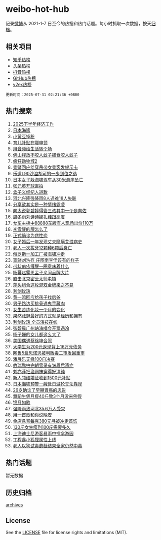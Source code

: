 # weibo-hot-hub

记录[微博](https://www.weibo.com)从 2021-1-7 日至今的热搜和热门话题。每小时抓取一次数据，按天[归档](archives)。

## 相关项目

- [知乎热榜](https://github.com/lonnyzhang423/zhihu-hot-hub)
- [头条热榜](https://github.com/lonnyzhang423/toutiao-hot-hub)
- [抖音热榜](https://github.com/lonnyzhang423/douyin-hot-hub)
- [GitHub热榜](https://github.com/lonnyzhang423/github-hot-hub)
- [v2ex热榜](https://github.com/lonnyzhang423/v2ex-hot-hub)


`更新时间：2025-07-31 02:21:36 +0800`

## 热门搜索

1. [2025下半年经济工作](https://m.weibo.cn/search?containerid=100103type%3D1%26t%3D10%26q%3D%232025%E4%B8%8B%E5%8D%8A%E5%B9%B4%E7%BB%8F%E6%B5%8E%E5%B7%A5%E4%BD%9C%23&stream_entry_id=51&isnewpage=1&extparam=seat%3D1%26q%3D%25232025%25E4%25B8%258B%25E5%258D%258A%25E5%25B9%25B4%25E7%25BB%258F%25E6%25B5%258E%25E5%25B7%25A5%25E4%25BD%259C%2523%26cate%3D10103%26dgr%3D0%26pos%3D0%26filter_type%3Drealtimehot%26stream_entry_id%3D51%26c_type%3D51%26display_time%3D1753899695%26pre_seqid%3D17538996950500306609614)
1. [日本海啸](https://m.weibo.cn/search?containerid=100103type%3D1%26t%3D10%26q%3D%E6%97%A5%E6%9C%AC%E6%B5%B7%E5%95%B8&stream_entry_id=31&isnewpage=1&extparam=seat%3D1%26q%3D%25E6%2597%25A5%25E6%259C%25AC%25E6%25B5%25B7%25E5%2595%25B8%26dgr%3D0%26realpos%3D1%26stream_entry_id%3D31%26flag%3D16%26band_rank%3D1%26lcate%3D5001%26pos%3D0%26filter_type%3Drealtimehot%26cate%3D5001%26c_type%3D31%26display_time%3D1753899695%26pre_seqid%3D17538996950500306609614)
1. [小黄豆掉粉](https://m.weibo.cn/search?containerid=100103type%3D1%26t%3D10%26q%3D%23%E5%B0%8F%E9%BB%84%E8%B1%86%E6%8E%89%E7%B2%89%23&stream_entry_id=31&isnewpage=1&extparam=seat%3D1%26q%3D%2523%25E5%25B0%258F%25E9%25BB%2584%25E8%25B1%2586%25E6%258E%2589%25E7%25B2%2589%2523%26dgr%3D0%26realpos%3D2%26stream_entry_id%3D31%26flag%3D0%26band_rank%3D2%26lcate%3D5001%26pos%3D1%26filter_type%3Drealtimehot%26cate%3D5001%26c_type%3D31%26display_time%3D1753899695%26pre_seqid%3D17538996950500306609614)
1. [育儿补贴在哪申领](https://m.weibo.cn/search?containerid=100103type%3D1%26t%3D10%26q%3D%23%E8%82%B2%E5%84%BF%E8%A1%A5%E8%B4%B4%E5%9C%A8%E5%93%AA%E7%94%B3%E9%A2%86%23&stream_entry_id=31&isnewpage=1&extparam=seat%3D1%26q%3D%2523%25E8%2582%25B2%25E5%2584%25BF%25E8%25A1%25A5%25E8%25B4%25B4%25E5%259C%25A8%25E5%2593%25AA%25E7%2594%25B3%25E9%25A2%2586%2523%26dgr%3D0%26realpos%3D3%26stream_entry_id%3D31%26flag%3D0%26band_rank%3D3%26lcate%3D5001%26pos%3D2%26filter_type%3Drealtimehot%26cate%3D5001%26c_type%3D31%26display_time%3D1753899695%26pre_seqid%3D17538996950500306609614)
1. [用音频给生活转个场](https://m.weibo.cn/search?containerid=100103type%3D1%26t%3D10%26q%3D%23%E7%94%A8%E9%9F%B3%E9%A2%91%E7%BB%99%E7%94%9F%E6%B4%BB%E8%BD%AC%E4%B8%AA%E5%9C%BA%23&stream_entry_id=31&isnewpage=1&extparam=seat%3D1%26q%3D%2523%25E7%2594%25A8%25E9%259F%25B3%25E9%25A2%2591%25E7%25BB%2599%25E7%2594%259F%25E6%25B4%25BB%25E8%25BD%25AC%25E4%25B8%25AA%25E5%259C%25BA%2523%26is_ad_pos%3D1%26cate%3D5001%26stream_entry_id%3D31%26band_rank%3D4%26dgr%3D0%26adid%3D295382%26pos%3D3%26filter_type%3Drealtimehot%26lcate%3D5001%26c_type%3D31%26display_time%3D1753899695%26pre_seqid%3D17538996950500306609614)
1. [佛山释放不咬人蚊子捕食咬人蚊子](https://m.weibo.cn/search?containerid=100103type%3D1%26t%3D10%26q%3D%23%E4%BD%9B%E5%B1%B1%E9%87%8A%E6%94%BE%E4%B8%8D%E5%92%AC%E4%BA%BA%E8%9A%8A%E5%AD%90%E6%8D%95%E9%A3%9F%E5%92%AC%E4%BA%BA%E8%9A%8A%E5%AD%90%23&stream_entry_id=31&isnewpage=1&extparam=seat%3D1%26q%3D%2523%25E4%25BD%259B%25E5%25B1%25B1%25E9%2587%258A%25E6%2594%25BE%25E4%25B8%258D%25E5%2592%25AC%25E4%25BA%25BA%25E8%259A%258A%25E5%25AD%2590%25E6%258D%2595%25E9%25A3%259F%25E5%2592%25AC%25E4%25BA%25BA%25E8%259A%258A%25E5%25AD%2590%2523%26dgr%3D0%26realpos%3D4%26stream_entry_id%3D31%26flag%3D0%26band_rank%3D4%26lcate%3D5001%26pos%3D4%26filter_type%3Drealtimehot%26cate%3D5001%26c_type%3D31%26display_time%3D1753899695%26pre_seqid%3D17538996950500306609614)
1. [疯狂动物城2](https://m.weibo.cn/search?containerid=100103type%3D1%26t%3D10%26q%3D%23%E7%96%AF%E7%8B%82%E5%8A%A8%E7%89%A9%E5%9F%8E2%23&stream_entry_id=31&isnewpage=1&extparam=seat%3D1%26q%3D%2523%25E7%2596%25AF%25E7%258B%2582%25E5%258A%25A8%25E7%2589%25A9%25E5%259F%258E2%2523%26dgr%3D0%26realpos%3D5%26stream_entry_id%3D31%26flag%3D0%26band_rank%3D5%26lcate%3D5001%26pos%3D5%26filter_type%3Drealtimehot%26cate%3D5001%26c_type%3D31%26display_time%3D1753899695%26pre_seqid%3D17538996950500306609614)
1. [乘警回应给穿吊带女乘客发提示卡](https://m.weibo.cn/search?containerid=100103type%3D1%26t%3D10%26q%3D%23%E4%B9%98%E8%AD%A6%E5%9B%9E%E5%BA%94%E7%BB%99%E7%A9%BF%E5%90%8A%E5%B8%A6%E5%A5%B3%E4%B9%98%E5%AE%A2%E5%8F%91%E6%8F%90%E7%A4%BA%E5%8D%A1%23&stream_entry_id=31&isnewpage=1&extparam=seat%3D1%26q%3D%2523%25E4%25B9%2598%25E8%25AD%25A6%25E5%259B%259E%25E5%25BA%2594%25E7%25BB%2599%25E7%25A9%25BF%25E5%2590%258A%25E5%25B8%25A6%25E5%25A5%25B3%25E4%25B9%2598%25E5%25AE%25A2%25E5%258F%2591%25E6%258F%2590%25E7%25A4%25BA%25E5%258D%25A1%2523%26dgr%3D0%26realpos%3D6%26stream_entry_id%3D31%26flag%3D0%26band_rank%3D6%26lcate%3D5001%26pos%3D6%26filter_type%3Drealtimehot%26cate%3D5001%26c_type%3D31%26display_time%3D1753899695%26pre_seqid%3D17538996950500306609614)
1. [乐道L90沙溢胡可的一步到位之选](https://m.weibo.cn/search?containerid=100103type%3D1%26t%3D296%26q%3D%23%E6%B2%B7%E9%92%B8%E5%8B%92%E6%8D%AF%23&hide_search_bar=1&replace_title=+)
1. [日本女子躲海啸驾车从30米悬崖坠亡](https://m.weibo.cn/search?containerid=100103type%3D1%26t%3D10%26q%3D%23%E6%97%A5%E6%9C%AC%E5%A5%B3%E5%AD%90%E8%BA%B2%E6%B5%B7%E5%95%B8%E9%A9%BE%E8%BD%A6%E4%BB%8E30%E7%B1%B3%E6%82%AC%E5%B4%96%E5%9D%A0%E4%BA%A1%23&stream_entry_id=31&isnewpage=1&extparam=seat%3D1%26q%3D%2523%25E6%2597%25A5%25E6%259C%25AC%25E5%25A5%25B3%25E5%25AD%2590%25E8%25BA%25B2%25E6%25B5%25B7%25E5%2595%25B8%25E9%25A9%25BE%25E8%25BD%25A6%25E4%25BB%258E30%25E7%25B1%25B3%25E6%2582%25AC%25E5%25B4%2596%25E5%259D%25A0%25E4%25BA%25A1%2523%26dgr%3D0%26realpos%3D7%26stream_entry_id%3D31%26flag%3D0%26band_rank%3D7%26lcate%3D5001%26pos%3D8%26filter_type%3Drealtimehot%26cate%3D5001%26c_type%3D31%26display_time%3D1753899695%26pre_seqid%3D17538996950500306609614)
1. [张元英开球直拍](https://m.weibo.cn/search?containerid=100103type%3D1%26t%3D10%26q%3D%E5%BC%A0%E5%85%83%E8%8B%B1%E5%BC%80%E7%90%83%E7%9B%B4%E6%8B%8D&stream_entry_id=31&isnewpage=1&extparam=seat%3D1%26q%3D%25E5%25BC%25A0%25E5%2585%2583%25E8%258B%25B1%25E5%25BC%2580%25E7%2590%2583%25E7%259B%25B4%25E6%258B%258D%26dgr%3D0%26realpos%3D8%26stream_entry_id%3D31%26flag%3D0%26band_rank%3D8%26lcate%3D5001%26pos%3D9%26filter_type%3Drealtimehot%26cate%3D5001%26c_type%3D31%26display_time%3D1753899695%26pre_seqid%3D17538996950500306609614)
1. [孟子义经纪人道歉](https://m.weibo.cn/search?containerid=100103type%3D1%26t%3D10%26q%3D%23%E5%AD%9F%E5%AD%90%E4%B9%89%E7%BB%8F%E7%BA%AA%E4%BA%BA%E9%81%93%E6%AD%89%23&stream_entry_id=31&isnewpage=1&extparam=seat%3D1%26q%3D%2523%25E5%25AD%259F%25E5%25AD%2590%25E4%25B9%2589%25E7%25BB%258F%25E7%25BA%25AA%25E4%25BA%25BA%25E9%2581%2593%25E6%25AD%2589%2523%26dgr%3D0%26realpos%3D9%26stream_entry_id%3D31%26flag%3D0%26band_rank%3D9%26lcate%3D5001%26pos%3D10%26filter_type%3Drealtimehot%26cate%3D5001%26c_type%3D31%26display_time%3D1753899695%26pre_seqid%3D17538996950500306609614)
1. [河北兴隆强降雨8人遇难18人失联](https://m.weibo.cn/search?containerid=100103type%3D1%26t%3D10%26q%3D%23%E6%B2%B3%E5%8C%97%E5%85%B4%E9%9A%86%E5%BC%BA%E9%99%8D%E9%9B%A88%E4%BA%BA%E9%81%87%E9%9A%BE18%E4%BA%BA%E5%A4%B1%E8%81%94%23&stream_entry_id=31&isnewpage=1&extparam=seat%3D1%26q%3D%2523%25E6%25B2%25B3%25E5%258C%2597%25E5%2585%25B4%25E9%259A%2586%25E5%25BC%25BA%25E9%2599%258D%25E9%259B%25A88%25E4%25BA%25BA%25E9%2581%2587%25E9%259A%25BE18%25E4%25BA%25BA%25E5%25A4%25B1%25E8%2581%2594%2523%26dgr%3D0%26realpos%3D10%26stream_entry_id%3D31%26flag%3D0%26band_rank%3D10%26lcate%3D5001%26pos%3D11%26filter_type%3Drealtimehot%26cate%3D5001%26c_type%3D31%26display_time%3D1753899695%26pre_seqid%3D17538996950500306609614)
1. [分享欲其实是一种情绪霸凌](https://m.weibo.cn/search?containerid=100103type%3D1%26t%3D10%26q%3D%E5%88%86%E4%BA%AB%E6%AC%B2%E5%85%B6%E5%AE%9E%E6%98%AF%E4%B8%80%E7%A7%8D%E6%83%85%E7%BB%AA%E9%9C%B8%E5%87%8C&stream_entry_id=31&isnewpage=1&extparam=seat%3D1%26q%3D%25E5%2588%2586%25E4%25BA%25AB%25E6%25AC%25B2%25E5%2585%25B6%25E5%25AE%259E%25E6%2598%25AF%25E4%25B8%2580%25E7%25A7%258D%25E6%2583%2585%25E7%25BB%25AA%25E9%259C%25B8%25E5%2587%258C%26dgr%3D0%26realpos%3D11%26stream_entry_id%3D31%26flag%3D1%26band_rank%3D11%26lcate%3D5001%26pos%3D12%26filter_type%3Drealtimehot%26cate%3D5001%26c_type%3D31%26display_time%3D1753899695%26pre_seqid%3D17538996950500306609614)
1. [向太说郭碧婷得管三孩其中一个是向佐](https://m.weibo.cn/search?containerid=100103type%3D1%26t%3D10%26q%3D%23%E5%90%91%E5%A4%AA%E8%AF%B4%E9%83%AD%E7%A2%A7%E5%A9%B7%E5%BE%97%E7%AE%A1%E4%B8%89%E5%AD%A9%E5%85%B6%E4%B8%AD%E4%B8%80%E4%B8%AA%E6%98%AF%E5%90%91%E4%BD%90%23&stream_entry_id=31&isnewpage=1&extparam=seat%3D1%26q%3D%2523%25E5%2590%2591%25E5%25A4%25AA%25E8%25AF%25B4%25E9%2583%25AD%25E7%25A2%25A7%25E5%25A9%25B7%25E5%25BE%2597%25E7%25AE%25A1%25E4%25B8%2589%25E5%25AD%25A9%25E5%2585%25B6%25E4%25B8%25AD%25E4%25B8%2580%25E4%25B8%25AA%25E6%2598%25AF%25E5%2590%2591%25E4%25BD%2590%2523%26dgr%3D0%26realpos%3D12%26stream_entry_id%3D31%26flag%3D2%26band_rank%3D12%26lcate%3D5001%26pos%3D13%26filter_type%3Drealtimehot%26cate%3D5001%26c_type%3D31%26display_time%3D1753899695%26pre_seqid%3D17538996950500306609614)
1. [周冬雨刘诗诗娜扎鞋跟高度](https://m.weibo.cn/search?containerid=100103type%3D1%26t%3D10%26q%3D%23%E5%91%A8%E5%86%AC%E9%9B%A8%E5%88%98%E8%AF%97%E8%AF%97%E5%A8%9C%E6%89%8E%E9%9E%8B%E8%B7%9F%E9%AB%98%E5%BA%A6%23&stream_entry_id=31&isnewpage=1&extparam=seat%3D1%26q%3D%2523%25E5%2591%25A8%25E5%2586%25AC%25E9%259B%25A8%25E5%2588%2598%25E8%25AF%2597%25E8%25AF%2597%25E5%25A8%259C%25E6%2589%258E%25E9%259E%258B%25E8%25B7%259F%25E9%25AB%2598%25E5%25BA%25A6%2523%26dgr%3D0%26realpos%3D13%26stream_entry_id%3D31%26flag%3D0%26band_rank%3D13%26lcate%3D5001%26pos%3D14%26filter_type%3Drealtimehot%26cate%3D5001%26c_type%3D31%26display_time%3D1753899695%26pre_seqid%3D17538996950500306609614)
1. [女车主摇中88888车牌有人现场出价110万](https://m.weibo.cn/search?containerid=100103type%3D1%26t%3D10%26q%3D%23%E5%A5%B3%E8%BD%A6%E4%B8%BB%E6%91%87%E4%B8%AD88888%E8%BD%A6%E7%89%8C%E6%9C%89%E4%BA%BA%E7%8E%B0%E5%9C%BA%E5%87%BA%E4%BB%B7110%E4%B8%87%23&stream_entry_id=31&isnewpage=1&extparam=seat%3D1%26q%3D%2523%25E5%25A5%25B3%25E8%25BD%25A6%25E4%25B8%25BB%25E6%2591%2587%25E4%25B8%25AD88888%25E8%25BD%25A6%25E7%2589%258C%25E6%259C%2589%25E4%25BA%25BA%25E7%258E%25B0%25E5%259C%25BA%25E5%2587%25BA%25E4%25BB%25B7110%25E4%25B8%2587%2523%26dgr%3D0%26realpos%3D14%26stream_entry_id%3D31%26flag%3D0%26band_rank%3D14%26lcate%3D5001%26pos%3D15%26filter_type%3Drealtimehot%26cate%3D5001%26c_type%3D31%26display_time%3D1753899695%26pre_seqid%3D17538996950500306609614)
1. [李雪琴的腰怎么了](https://m.weibo.cn/search?containerid=100103type%3D1%26t%3D10%26q%3D%E6%9D%8E%E9%9B%AA%E7%90%B4%E7%9A%84%E8%85%B0%E6%80%8E%E4%B9%88%E4%BA%86&stream_entry_id=31&isnewpage=1&extparam=seat%3D1%26q%3D%25E6%259D%258E%25E9%259B%25AA%25E7%2590%25B4%25E7%259A%2584%25E8%2585%25B0%25E6%2580%258E%25E4%25B9%2588%25E4%25BA%2586%26dgr%3D0%26realpos%3D15%26stream_entry_id%3D31%26flag%3D0%26band_rank%3D15%26lcate%3D5001%26pos%3D16%26filter_type%3Drealtimehot%26cate%3D5001%26c_type%3D31%26display_time%3D1753899695%26pre_seqid%3D17538996950500306609614)
1. [正式确诊为痣性恋](https://m.weibo.cn/search?containerid=100103type%3D1%26t%3D10%26q%3D%23%E6%AD%A3%E5%BC%8F%E7%A1%AE%E8%AF%8A%E4%B8%BA%E7%97%A3%E6%80%A7%E6%81%8B%23&stream_entry_id=31&isnewpage=1&extparam=seat%3D1%26q%3D%2523%25E6%25AD%25A3%25E5%25BC%258F%25E7%25A1%25AE%25E8%25AF%258A%25E4%25B8%25BA%25E7%2597%25A3%25E6%2580%25A7%25E6%2581%258B%2523%26dgr%3D0%26realpos%3D16%26stream_entry_id%3D31%26flag%3D0%26band_rank%3D16%26lcate%3D5001%26pos%3D17%26filter_type%3Drealtimehot%26cate%3D5001%26c_type%3D31%26display_time%3D1753899695%26pre_seqid%3D17538996950500306609614)
1. [女子婚后一年发现丈夫隐瞒艾滋病史](https://m.weibo.cn/search?containerid=100103type%3D1%26t%3D10%26q%3D%23%E5%A5%B3%E5%AD%90%E5%A9%9A%E5%90%8E%E4%B8%80%E5%B9%B4%E5%8F%91%E7%8E%B0%E4%B8%88%E5%A4%AB%E9%9A%90%E7%9E%92%E8%89%BE%E6%BB%8B%E7%97%85%E5%8F%B2%23&stream_entry_id=31&isnewpage=1&extparam=seat%3D1%26q%3D%2523%25E5%25A5%25B3%25E5%25AD%2590%25E5%25A9%259A%25E5%2590%258E%25E4%25B8%2580%25E5%25B9%25B4%25E5%258F%2591%25E7%258E%25B0%25E4%25B8%2588%25E5%25A4%25AB%25E9%259A%2590%25E7%259E%2592%25E8%2589%25BE%25E6%25BB%258B%25E7%2597%2585%25E5%258F%25B2%2523%26dgr%3D0%26realpos%3D17%26stream_entry_id%3D31%26flag%3D0%26band_rank%3D17%26lcate%3D5001%26pos%3D18%26filter_type%3Drealtimehot%26cate%3D5001%26c_type%3D31%26display_time%3D1753899695%26pre_seqid%3D17538996950500306609614)
1. [老人一次拔牙12颗种6颗后身亡](https://m.weibo.cn/search?containerid=100103type%3D1%26t%3D10%26q%3D%23%E8%80%81%E4%BA%BA%E4%B8%80%E6%AC%A1%E6%8B%94%E7%89%9912%E9%A2%97%E7%A7%8D6%E9%A2%97%E5%90%8E%E8%BA%AB%E4%BA%A1%23&stream_entry_id=31&isnewpage=1&extparam=seat%3D1%26q%3D%2523%25E8%2580%2581%25E4%25BA%25BA%25E4%25B8%2580%25E6%25AC%25A1%25E6%258B%2594%25E7%2589%259912%25E9%25A2%2597%25E7%25A7%258D6%25E9%25A2%2597%25E5%2590%258E%25E8%25BA%25AB%25E4%25BA%25A1%2523%26dgr%3D0%26realpos%3D18%26stream_entry_id%3D31%26flag%3D0%26band_rank%3D18%26lcate%3D5001%26pos%3D19%26filter_type%3Drealtimehot%26cate%3D5001%26c_type%3D31%26display_time%3D1753899695%26pre_seqid%3D17538996950500306609614)
1. [俄罗斯一加工厂被海啸冲走](https://m.weibo.cn/search?containerid=100103type%3D1%26t%3D10%26q%3D%23%E4%BF%84%E7%BD%97%E6%96%AF%E4%B8%80%E5%8A%A0%E5%B7%A5%E5%8E%82%E8%A2%AB%E6%B5%B7%E5%95%B8%E5%86%B2%E8%B5%B0%23&stream_entry_id=31&isnewpage=1&extparam=seat%3D1%26q%3D%2523%25E4%25BF%2584%25E7%25BD%2597%25E6%2596%25AF%25E4%25B8%2580%25E5%258A%25A0%25E5%25B7%25A5%25E5%258E%2582%25E8%25A2%25AB%25E6%25B5%25B7%25E5%2595%25B8%25E5%2586%25B2%25E8%25B5%25B0%2523%26dgr%3D0%26realpos%3D19%26stream_entry_id%3D31%26flag%3D0%26band_rank%3D19%26lcate%3D5001%26pos%3D20%26filter_type%3Drealtimehot%26cate%3D5001%26c_type%3D31%26display_time%3D1753899695%26pre_seqid%3D17538996950500306609614)
1. [窦骁刘浩存 庄图南李佳该有的样子](https://m.weibo.cn/search?containerid=100103type%3D1%26t%3D10%26q%3D%E7%AA%A6%E9%AA%81%E5%88%98%E6%B5%A9%E5%AD%98+%E5%BA%84%E5%9B%BE%E5%8D%97%E6%9D%8E%E4%BD%B3%E8%AF%A5%E6%9C%89%E7%9A%84%E6%A0%B7%E5%AD%90&stream_entry_id=31&isnewpage=1&extparam=seat%3D1%26q%3D%25E7%25AA%25A6%25E9%25AA%2581%25E5%2588%2598%25E6%25B5%25A9%25E5%25AD%2598%2520%25E5%25BA%2584%25E5%259B%25BE%25E5%258D%2597%25E6%259D%258E%25E4%25BD%25B3%25E8%25AF%25A5%25E6%259C%2589%25E7%259A%2584%25E6%25A0%25B7%25E5%25AD%2590%26dgr%3D0%26realpos%3D20%26stream_entry_id%3D31%26flag%3D0%26band_rank%3D20%26lcate%3D5001%26pos%3D21%26filter_type%3Drealtimehot%26cate%3D5001%26c_type%3D31%26display_time%3D1753899695%26pre_seqid%3D17538996950500306609614)
1. [带状疱疹缠腰一圈意味着什么](https://m.weibo.cn/search?containerid=100103type%3D1%26t%3D10%26q%3D%23%E5%B8%A6%E7%8A%B6%E7%96%B1%E7%96%B9%E7%BC%A0%E8%85%B0%E4%B8%80%E5%9C%88%E6%84%8F%E5%91%B3%E7%9D%80%E4%BB%80%E4%B9%88%23&stream_entry_id=31&isnewpage=1&extparam=seat%3D1%26q%3D%2523%25E5%25B8%25A6%25E7%258A%25B6%25E7%2596%25B1%25E7%2596%25B9%25E7%25BC%25A0%25E8%2585%25B0%25E4%25B8%2580%25E5%259C%2588%25E6%2584%258F%25E5%2591%25B3%25E7%259D%2580%25E4%25BB%2580%25E4%25B9%2588%2523%26dgr%3D0%26realpos%3D21%26stream_entry_id%3D31%26flag%3D0%26band_rank%3D21%26lcate%3D5001%26pos%3D22%26filter_type%3Drealtimehot%26cate%3D5001%26c_type%3D31%26display_time%3D1753899695%26pre_seqid%3D17538996950500306609614)
1. [杨幂赵露思孟子义同品牌大片](https://m.weibo.cn/search?containerid=100103type%3D1%26t%3D10%26q%3D%23%E6%9D%A8%E5%B9%82%E8%B5%B5%E9%9C%B2%E6%80%9D%E5%AD%9F%E5%AD%90%E4%B9%89%E5%90%8C%E5%93%81%E7%89%8C%E5%A4%A7%E7%89%87%23&stream_entry_id=31&isnewpage=1&extparam=seat%3D1%26q%3D%2523%25E6%259D%25A8%25E5%25B9%2582%25E8%25B5%25B5%25E9%259C%25B2%25E6%2580%259D%25E5%25AD%259F%25E5%25AD%2590%25E4%25B9%2589%25E5%2590%258C%25E5%2593%2581%25E7%2589%258C%25E5%25A4%25A7%25E7%2589%2587%2523%26dgr%3D0%26realpos%3D22%26stream_entry_id%3D31%26flag%3D0%26band_rank%3D22%26lcate%3D5001%26pos%3D23%26filter_type%3Drealtimehot%26cate%3D5001%26c_type%3D31%26display_time%3D1753899695%26pre_seqid%3D17538996950500306609614)
1. [直击北京密云太师屯镇](https://m.weibo.cn/search?containerid=100103type%3D1%26t%3D10%26q%3D%23%E7%9B%B4%E5%87%BB%E5%8C%97%E4%BA%AC%E5%AF%86%E4%BA%91%E5%A4%AA%E5%B8%88%E5%B1%AF%E9%95%87%23&stream_entry_id=31&isnewpage=1&extparam=seat%3D1%26q%3D%2523%25E7%259B%25B4%25E5%2587%25BB%25E5%258C%2597%25E4%25BA%25AC%25E5%25AF%2586%25E4%25BA%2591%25E5%25A4%25AA%25E5%25B8%2588%25E5%25B1%25AF%25E9%2595%2587%2523%26dgr%3D0%26realpos%3D23%26stream_entry_id%3D31%26flag%3D0%26band_rank%3D23%26lcate%3D5001%26pos%3D24%26filter_type%3Drealtimehot%26cate%3D5001%26c_type%3D31%26display_time%3D1753899695%26pre_seqid%3D17538996950500306609614)
1. [莎头组合这枚混双金牌来之不易](https://m.weibo.cn/search?containerid=100103type%3D1%26t%3D10%26q%3D%23%E8%8E%8E%E5%A4%B4%E7%BB%84%E5%90%88%E8%BF%99%E6%9E%9A%E6%B7%B7%E5%8F%8C%E9%87%91%E7%89%8C%E6%9D%A5%E4%B9%8B%E4%B8%8D%E6%98%93%23&stream_entry_id=31&isnewpage=1&extparam=seat%3D1%26q%3D%2523%25E8%258E%258E%25E5%25A4%25B4%25E7%25BB%2584%25E5%2590%2588%25E8%25BF%2599%25E6%259E%259A%25E6%25B7%25B7%25E5%258F%258C%25E9%2587%2591%25E7%2589%258C%25E6%259D%25A5%25E4%25B9%258B%25E4%25B8%258D%25E6%2598%2593%2523%26dgr%3D0%26realpos%3D24%26stream_entry_id%3D31%26flag%3D1%26band_rank%3D24%26lcate%3D5001%26pos%3D25%26filter_type%3Drealtimehot%26cate%3D5001%26c_type%3D31%26display_time%3D1753899695%26pre_seqid%3D17538996950500306609614)
1. [利剑玫瑰](https://m.weibo.cn/search?containerid=100103type%3D1%26t%3D10%26q%3D%E5%88%A9%E5%89%91%E7%8E%AB%E7%91%B0&stream_entry_id=31&isnewpage=1&extparam=seat%3D1%26q%3D%25E5%2588%25A9%25E5%2589%2591%25E7%258E%25AB%25E7%2591%25B0%26dgr%3D0%26realpos%3D25%26stream_entry_id%3D31%26flag%3D0%26band_rank%3D25%26lcate%3D5001%26pos%3D26%26filter_type%3Drealtimehot%26cate%3D5001%26c_type%3D31%26display_time%3D1753899695%26pre_seqid%3D17538996950500306609614)
1. [黄一鸣回应给孩子找后爸](https://m.weibo.cn/search?containerid=100103type%3D1%26t%3D10%26q%3D%23%E9%BB%84%E4%B8%80%E9%B8%A3%E5%9B%9E%E5%BA%94%E7%BB%99%E5%AD%A9%E5%AD%90%E6%89%BE%E5%90%8E%E7%88%B8%23&stream_entry_id=31&isnewpage=1&extparam=seat%3D1%26q%3D%2523%25E9%25BB%2584%25E4%25B8%2580%25E9%25B8%25A3%25E5%259B%259E%25E5%25BA%2594%25E7%25BB%2599%25E5%25AD%25A9%25E5%25AD%2590%25E6%2589%25BE%25E5%2590%258E%25E7%2588%25B8%2523%26dgr%3D0%26realpos%3D26%26stream_entry_id%3D31%26flag%3D0%26band_rank%3D26%26lcate%3D5001%26pos%3D27%26filter_type%3Drealtimehot%26cate%3D5001%26c_type%3D31%26display_time%3D1753899695%26pre_seqid%3D17538996950500306609614)
1. [男子路边买排骨遇鬼手藏肉](https://m.weibo.cn/search?containerid=100103type%3D1%26t%3D10%26q%3D%23%E7%94%B7%E5%AD%90%E8%B7%AF%E8%BE%B9%E4%B9%B0%E6%8E%92%E9%AA%A8%E9%81%87%E9%AC%BC%E6%89%8B%E8%97%8F%E8%82%89%23&stream_entry_id=31&isnewpage=1&extparam=seat%3D1%26q%3D%2523%25E7%2594%25B7%25E5%25AD%2590%25E8%25B7%25AF%25E8%25BE%25B9%25E4%25B9%25B0%25E6%258E%2592%25E9%25AA%25A8%25E9%2581%2587%25E9%25AC%25BC%25E6%2589%258B%25E8%2597%258F%25E8%2582%2589%2523%26dgr%3D0%26realpos%3D27%26stream_entry_id%3D31%26flag%3D1%26band_rank%3D27%26lcate%3D5001%26pos%3D28%26filter_type%3Drealtimehot%26cate%3D5001%26c_type%3D31%26display_time%3D1753899695%26pre_seqid%3D17538996950500306609614)
1. [女生苦练化妆一个月的变化](https://m.weibo.cn/search?containerid=100103type%3D1%26t%3D10%26q%3D%E5%A5%B3%E7%94%9F%E8%8B%A6%E7%BB%83%E5%8C%96%E5%A6%86%E4%B8%80%E4%B8%AA%E6%9C%88%E7%9A%84%E5%8F%98%E5%8C%96&stream_entry_id=31&isnewpage=1&extparam=seat%3D1%26q%3D%25E5%25A5%25B3%25E7%2594%259F%25E8%258B%25A6%25E7%25BB%2583%25E5%258C%2596%25E5%25A6%2586%25E4%25B8%2580%25E4%25B8%25AA%25E6%259C%2588%25E7%259A%2584%25E5%258F%2598%25E5%258C%2596%26dgr%3D0%26realpos%3D28%26stream_entry_id%3D31%26flag%3D0%26band_rank%3D28%26lcate%3D5001%26pos%3D29%26filter_type%3Drealtimehot%26cate%3D5001%26c_type%3D31%26display_time%3D1753899695%26pre_seqid%3D17538996950500306609614)
1. [果然祛魅最好的方式就是经历和拥有](https://m.weibo.cn/search?containerid=100103type%3D1%26t%3D10%26q%3D%23%E6%9E%9C%E7%84%B6%E7%A5%9B%E9%AD%85%E6%9C%80%E5%A5%BD%E7%9A%84%E6%96%B9%E5%BC%8F%E5%B0%B1%E6%98%AF%E7%BB%8F%E5%8E%86%E5%92%8C%E6%8B%A5%E6%9C%89%23&stream_entry_id=31&isnewpage=1&extparam=seat%3D1%26q%3D%2523%25E6%259E%259C%25E7%2584%25B6%25E7%25A5%259B%25E9%25AD%2585%25E6%259C%2580%25E5%25A5%25BD%25E7%259A%2584%25E6%2596%25B9%25E5%25BC%258F%25E5%25B0%25B1%25E6%2598%25AF%25E7%25BB%258F%25E5%258E%2586%25E5%2592%258C%25E6%258B%25A5%25E6%259C%2589%2523%26dgr%3D0%26realpos%3D29%26stream_entry_id%3D31%26flag%3D0%26band_rank%3D29%26lcate%3D5001%26pos%3D30%26filter_type%3Drealtimehot%26cate%3D5001%26c_type%3D31%26display_time%3D1753899695%26pre_seqid%3D17538996950500306609614)
1. [利剑玫瑰 全员演技在线](https://m.weibo.cn/search?containerid=100103type%3D1%26t%3D10%26q%3D%E5%88%A9%E5%89%91%E7%8E%AB%E7%91%B0+%E5%85%A8%E5%91%98%E6%BC%94%E6%8A%80%E5%9C%A8%E7%BA%BF&stream_entry_id=31&isnewpage=1&extparam=seat%3D1%26q%3D%25E5%2588%25A9%25E5%2589%2591%25E7%258E%25AB%25E7%2591%25B0%2520%25E5%2585%25A8%25E5%2591%2598%25E6%25BC%2594%25E6%258A%2580%25E5%259C%25A8%25E7%25BA%25BF%26dgr%3D0%26realpos%3D30%26stream_entry_id%3D31%26flag%3D0%26band_rank%3D30%26lcate%3D5001%26pos%3D31%26filter_type%3Drealtimehot%26cate%3D5001%26c_type%3D31%26display_time%3D1753899695%26pre_seqid%3D17538996950500306609614)
1. [张碧晨广州站演唱会开票遇冷](https://m.weibo.cn/search?containerid=100103type%3D1%26t%3D10%26q%3D%23%E5%BC%A0%E7%A2%A7%E6%99%A8%E5%B9%BF%E5%B7%9E%E7%AB%99%E6%BC%94%E5%94%B1%E4%BC%9A%E5%BC%80%E7%A5%A8%E9%81%87%E5%86%B7%23&stream_entry_id=31&isnewpage=1&extparam=seat%3D1%26q%3D%2523%25E5%25BC%25A0%25E7%25A2%25A7%25E6%2599%25A8%25E5%25B9%25BF%25E5%25B7%259E%25E7%25AB%2599%25E6%25BC%2594%25E5%2594%25B1%25E4%25BC%259A%25E5%25BC%2580%25E7%25A5%25A8%25E9%2581%2587%25E5%2586%25B7%2523%26dgr%3D0%26realpos%3D31%26stream_entry_id%3D31%26flag%3D0%26band_rank%3D31%26lcate%3D5001%26pos%3D32%26filter_type%3Drealtimehot%26cate%3D5001%26c_type%3D31%26display_time%3D1753899695%26pre_seqid%3D17538996950500306609614)
1. [杨子姗的女儿都这么大了](https://m.weibo.cn/search?containerid=100103type%3D1%26t%3D10%26q%3D%23%E6%9D%A8%E5%AD%90%E5%A7%97%E7%9A%84%E5%A5%B3%E5%84%BF%E9%83%BD%E8%BF%99%E4%B9%88%E5%A4%A7%E4%BA%86%23&stream_entry_id=31&isnewpage=1&extparam=seat%3D1%26q%3D%2523%25E6%259D%25A8%25E5%25AD%2590%25E5%25A7%2597%25E7%259A%2584%25E5%25A5%25B3%25E5%2584%25BF%25E9%2583%25BD%25E8%25BF%2599%25E4%25B9%2588%25E5%25A4%25A7%25E4%25BA%2586%2523%26dgr%3D0%26realpos%3D32%26stream_entry_id%3D31%26flag%3D0%26band_rank%3D32%26lcate%3D5001%26pos%3D33%26filter_type%3Drealtimehot%26cate%3D5001%26c_type%3D31%26display_time%3D1753899695%26pre_seqid%3D17538996950500306609614)
1. [美国偶遇蔡徐坤合照](https://m.weibo.cn/search?containerid=100103type%3D1%26t%3D10%26q%3D%23%E7%BE%8E%E5%9B%BD%E5%81%B6%E9%81%87%E8%94%A1%E5%BE%90%E5%9D%A4%E5%90%88%E7%85%A7%23&stream_entry_id=31&isnewpage=1&extparam=seat%3D1%26q%3D%2523%25E7%25BE%258E%25E5%259B%25BD%25E5%2581%25B6%25E9%2581%2587%25E8%2594%25A1%25E5%25BE%2590%25E5%259D%25A4%25E5%2590%2588%25E7%2585%25A7%2523%26dgr%3D0%26realpos%3D33%26stream_entry_id%3D31%26flag%3D1%26band_rank%3D33%26lcate%3D5001%26pos%3D34%26filter_type%3Drealtimehot%26cate%3D5001%26c_type%3D31%26display_time%3D1753899695%26pre_seqid%3D17538996950500306609614)
1. [大学生为200元返现背上16万元债务](https://m.weibo.cn/search?containerid=100103type%3D1%26t%3D10%26q%3D%23%E5%A4%A7%E5%AD%A6%E7%94%9F%E4%B8%BA200%E5%85%83%E8%BF%94%E7%8E%B0%E8%83%8C%E4%B8%8A16%E4%B8%87%E5%85%83%E5%80%BA%E5%8A%A1%23&stream_entry_id=31&isnewpage=1&extparam=seat%3D1%26q%3D%2523%25E5%25A4%25A7%25E5%25AD%25A6%25E7%2594%259F%25E4%25B8%25BA200%25E5%2585%2583%25E8%25BF%2594%25E7%258E%25B0%25E8%2583%258C%25E4%25B8%258A16%25E4%25B8%2587%25E5%2585%2583%25E5%2580%25BA%25E5%258A%25A1%2523%26dgr%3D0%26realpos%3D34%26stream_entry_id%3D31%26flag%3D0%26band_rank%3D34%26lcate%3D5001%26pos%3D35%26filter_type%3Drealtimehot%26cate%3D5001%26c_type%3D31%26display_time%3D1753899695%26pre_seqid%3D17538996950500306609614)
1. [网售5盒思诺思被判贩毒二审发回重审](https://m.weibo.cn/search?containerid=100103type%3D1%26t%3D10%26q%3D%23%E7%BD%91%E5%94%AE5%E7%9B%92%E6%80%9D%E8%AF%BA%E6%80%9D%E8%A2%AB%E5%88%A4%E8%B4%A9%E6%AF%92%E4%BA%8C%E5%AE%A1%E5%8F%91%E5%9B%9E%E9%87%8D%E5%AE%A1%23&stream_entry_id=31&isnewpage=1&extparam=seat%3D1%26q%3D%2523%25E7%25BD%2591%25E5%2594%25AE5%25E7%259B%2592%25E6%2580%259D%25E8%25AF%25BA%25E6%2580%259D%25E8%25A2%25AB%25E5%2588%25A4%25E8%25B4%25A9%25E6%25AF%2592%25E4%25BA%258C%25E5%25AE%25A1%25E5%258F%2591%25E5%259B%259E%25E9%2587%258D%25E5%25AE%25A1%2523%26dgr%3D0%26realpos%3D35%26stream_entry_id%3D31%26flag%3D0%26band_rank%3D35%26lcate%3D5001%26pos%3D36%26filter_type%3Drealtimehot%26cate%3D5001%26c_type%3D31%26display_time%3D1753899695%26pre_seqid%3D17538996950500306609614)
1. [潘展乐无缘100自决赛](https://m.weibo.cn/search?containerid=100103type%3D1%26t%3D10%26q%3D%23%E6%BD%98%E5%B1%95%E4%B9%90%E6%97%A0%E7%BC%98100%E8%87%AA%E5%86%B3%E8%B5%9B%23&stream_entry_id=31&isnewpage=1&extparam=seat%3D1%26q%3D%2523%25E6%25BD%2598%25E5%25B1%2595%25E4%25B9%2590%25E6%2597%25A0%25E7%25BC%2598100%25E8%2587%25AA%25E5%2586%25B3%25E8%25B5%259B%2523%26dgr%3D0%26realpos%3D36%26stream_entry_id%3D31%26flag%3D0%26band_rank%3D36%26lcate%3D5001%26pos%3D37%26filter_type%3Drealtimehot%26cate%3D5001%26c_type%3D31%26display_time%3D1753899695%26pre_seqid%3D17538996950500306609614)
1. [敖瑞鹏拍完朝雪录有皱眉后遗症](https://m.weibo.cn/search?containerid=100103type%3D1%26t%3D10%26q%3D%23%E6%95%96%E7%91%9E%E9%B9%8F%E6%8B%8D%E5%AE%8C%E6%9C%9D%E9%9B%AA%E5%BD%95%E6%9C%89%E7%9A%B1%E7%9C%89%E5%90%8E%E9%81%97%E7%97%87%23&stream_entry_id=31&isnewpage=1&extparam=seat%3D1%26q%3D%2523%25E6%2595%2596%25E7%2591%259E%25E9%25B9%258F%25E6%258B%258D%25E5%25AE%258C%25E6%259C%259D%25E9%259B%25AA%25E5%25BD%2595%25E6%259C%2589%25E7%259A%25B1%25E7%259C%2589%25E5%2590%258E%25E9%2581%2597%25E7%2597%2587%2523%26dgr%3D0%26realpos%3D37%26stream_entry_id%3D31%26flag%3D0%26band_rank%3D37%26lcate%3D5001%26pos%3D38%26filter_type%3Drealtimehot%26cate%3D5001%26c_type%3D31%26display_time%3D1753899695%26pre_seqid%3D17538996950500306609614)
1. [刘亦菲把渔网袜穿得好清纯](https://m.weibo.cn/search?containerid=100103type%3D1%26t%3D10%26q%3D%23%E5%88%98%E4%BA%A6%E8%8F%B2%E6%8A%8A%E6%B8%94%E7%BD%91%E8%A2%9C%E7%A9%BF%E5%BE%97%E5%A5%BD%E6%B8%85%E7%BA%AF%23&stream_entry_id=31&isnewpage=1&extparam=seat%3D1%26q%3D%2523%25E5%2588%2598%25E4%25BA%25A6%25E8%258F%25B2%25E6%258A%258A%25E6%25B8%2594%25E7%25BD%2591%25E8%25A2%259C%25E7%25A9%25BF%25E5%25BE%2597%25E5%25A5%25BD%25E6%25B8%2585%25E7%25BA%25AF%2523%26dgr%3D0%26realpos%3D38%26stream_entry_id%3D31%26flag%3D0%26band_rank%3D38%26lcate%3D5001%26pos%3D39%26filter_type%3Drealtimehot%26cate%3D5001%26c_type%3D31%26display_time%3D1753899695%26pre_seqid%3D17538996950500306609614)
1. [新人领结婚证收到1500元补贴](https://m.weibo.cn/search?containerid=100103type%3D1%26t%3D10%26q%3D%23%E6%96%B0%E4%BA%BA%E9%A2%86%E7%BB%93%E5%A9%9A%E8%AF%81%E6%94%B6%E5%88%B01500%E5%85%83%E8%A1%A5%E8%B4%B4%23&stream_entry_id=31&isnewpage=1&extparam=seat%3D1%26q%3D%2523%25E6%2596%25B0%25E4%25BA%25BA%25E9%25A2%2586%25E7%25BB%2593%25E5%25A9%259A%25E8%25AF%2581%25E6%2594%25B6%25E5%2588%25B01500%25E5%2585%2583%25E8%25A1%25A5%25E8%25B4%25B4%2523%26dgr%3D0%26realpos%3D39%26stream_entry_id%3D31%26flag%3D0%26band_rank%3D39%26lcate%3D5001%26pos%3D40%26filter_type%3Drealtimehot%26cate%3D5001%26c_type%3D31%26display_time%3D1753899695%26pre_seqid%3D17538996950500306609614)
1. [日本海啸预警一艘赴日游轮无法靠岸](https://m.weibo.cn/search?containerid=100103type%3D1%26t%3D10%26q%3D%23%E6%97%A5%E6%9C%AC%E6%B5%B7%E5%95%B8%E9%A2%84%E8%AD%A6%E4%B8%80%E8%89%98%E8%B5%B4%E6%97%A5%E6%B8%B8%E8%BD%AE%E6%97%A0%E6%B3%95%E9%9D%A0%E5%B2%B8%23&stream_entry_id=31&isnewpage=1&extparam=seat%3D1%26q%3D%2523%25E6%2597%25A5%25E6%259C%25AC%25E6%25B5%25B7%25E5%2595%25B8%25E9%25A2%2584%25E8%25AD%25A6%25E4%25B8%2580%25E8%2589%2598%25E8%25B5%25B4%25E6%2597%25A5%25E6%25B8%25B8%25E8%25BD%25AE%25E6%2597%25A0%25E6%25B3%2595%25E9%259D%25A0%25E5%25B2%25B8%2523%26dgr%3D0%26realpos%3D40%26stream_entry_id%3D31%26flag%3D0%26band_rank%3D40%26lcate%3D5001%26pos%3D41%26filter_type%3Drealtimehot%26cate%3D5001%26c_type%3D31%26display_time%3D1753899695%26pre_seqid%3D17538996950500306609614)
1. [26岁确诊了早期胃癌的忠告](https://m.weibo.cn/search?containerid=100103type%3D1%26t%3D10%26q%3D26%E5%B2%81%E7%A1%AE%E8%AF%8A%E4%BA%86%E6%97%A9%E6%9C%9F%E8%83%83%E7%99%8C%E7%9A%84%E5%BF%A0%E5%91%8A&stream_entry_id=31&isnewpage=1&extparam=seat%3D1%26q%3D26%25E5%25B2%2581%25E7%25A1%25AE%25E8%25AF%258A%25E4%25BA%2586%25E6%2597%25A9%25E6%259C%259F%25E8%2583%2583%25E7%2599%258C%25E7%259A%2584%25E5%25BF%25A0%25E5%2591%258A%26dgr%3D0%26realpos%3D41%26stream_entry_id%3D31%26flag%3D0%26band_rank%3D41%26lcate%3D5001%26pos%3D42%26filter_type%3Drealtimehot%26cate%3D5001%26c_type%3D31%26display_time%3D1753899695%26pre_seqid%3D17538996950500306609614)
1. [舞蹈生俩月瘦40斤致3个月没来例假](https://m.weibo.cn/search?containerid=100103type%3D1%26t%3D10%26q%3D%23%E8%88%9E%E8%B9%88%E7%94%9F%E4%BF%A9%E6%9C%88%E7%98%A640%E6%96%A4%E8%87%B43%E4%B8%AA%E6%9C%88%E6%B2%A1%E6%9D%A5%E4%BE%8B%E5%81%87%23&stream_entry_id=31&isnewpage=1&extparam=seat%3D1%26q%3D%2523%25E8%2588%259E%25E8%25B9%2588%25E7%2594%259F%25E4%25BF%25A9%25E6%259C%2588%25E7%2598%25A640%25E6%2596%25A4%25E8%2587%25B43%25E4%25B8%25AA%25E6%259C%2588%25E6%25B2%25A1%25E6%259D%25A5%25E4%25BE%258B%25E5%2581%2587%2523%26dgr%3D0%26realpos%3D42%26stream_entry_id%3D31%26flag%3D0%26band_rank%3D42%26lcate%3D5001%26pos%3D43%26filter_type%3Drealtimehot%26cate%3D5001%26c_type%3D31%26display_time%3D1753899695%26pre_seqid%3D17538996950500306609614)
1. [锦月如歌](https://m.weibo.cn/search?containerid=100103type%3D1%26t%3D10%26q%3D%E9%94%A6%E6%9C%88%E5%A6%82%E6%AD%8C&stream_entry_id=31&isnewpage=1&extparam=seat%3D1%26q%3D%25E9%2594%25A6%25E6%259C%2588%25E5%25A6%2582%25E6%25AD%258C%26dgr%3D0%26realpos%3D43%26stream_entry_id%3D31%26flag%3D1%26band_rank%3D43%26lcate%3D5001%26pos%3D44%26filter_type%3Drealtimehot%26cate%3D5001%26c_type%3D31%26display_time%3D1753899695%26pre_seqid%3D17538996950500306609614)
1. [强降雨致河北35.6万人受灾](https://m.weibo.cn/search?containerid=100103type%3D1%26t%3D10%26q%3D%23%E5%BC%BA%E9%99%8D%E9%9B%A8%E8%87%B4%E6%B2%B3%E5%8C%9735.6%E4%B8%87%E4%BA%BA%E5%8F%97%E7%81%BE%23&stream_entry_id=31&isnewpage=1&extparam=seat%3D1%26q%3D%2523%25E5%25BC%25BA%25E9%2599%258D%25E9%259B%25A8%25E8%2587%25B4%25E6%25B2%25B3%25E5%258C%259735.6%25E4%25B8%2587%25E4%25BA%25BA%25E5%258F%2597%25E7%2581%25BE%2523%26dgr%3D0%26realpos%3D44%26stream_entry_id%3D31%26flag%3D0%26band_rank%3D44%26lcate%3D5001%26pos%3D45%26filter_type%3Drealtimehot%26cate%3D5001%26c_type%3D31%26display_time%3D1753899695%26pre_seqid%3D17538996950500306609614)
1. [用一首歌和你说晚安](https://m.weibo.cn/search?containerid=100103type%3D1%26t%3D10%26q%3D%23%E7%94%A8%E4%B8%80%E9%A6%96%E6%AD%8C%E5%92%8C%E4%BD%A0%E8%AF%B4%E6%99%9A%E5%AE%89%23&stream_entry_id=31&isnewpage=1&extparam=seat%3D1%26q%3D%2523%25E7%2594%25A8%25E4%25B8%2580%25E9%25A6%2596%25E6%25AD%258C%25E5%2592%258C%25E4%25BD%25A0%25E8%25AF%25B4%25E6%2599%259A%25E5%25AE%2589%2523%26dgr%3D0%26realpos%3D45%26stream_entry_id%3D31%26flag%3D1%26band_rank%3D45%26lcate%3D5001%26pos%3D46%26filter_type%3Drealtimehot%26cate%3D5001%26c_type%3D31%26display_time%3D1753899695%26pre_seqid%3D17538996950500306609614)
1. [金店悬赏每克380元寻被冲走首饰](https://m.weibo.cn/search?containerid=100103type%3D1%26t%3D10%26q%3D%23%E9%87%91%E5%BA%97%E6%82%AC%E8%B5%8F%E6%AF%8F%E5%85%8B380%E5%85%83%E5%AF%BB%E8%A2%AB%E5%86%B2%E8%B5%B0%E9%A6%96%E9%A5%B0%23&stream_entry_id=31&isnewpage=1&extparam=seat%3D1%26q%3D%2523%25E9%2587%2591%25E5%25BA%2597%25E6%2582%25AC%25E8%25B5%258F%25E6%25AF%258F%25E5%2585%258B380%25E5%2585%2583%25E5%25AF%25BB%25E8%25A2%25AB%25E5%2586%25B2%25E8%25B5%25B0%25E9%25A6%2596%25E9%25A5%25B0%2523%26dgr%3D0%26realpos%3D46%26stream_entry_id%3D31%26flag%3D0%26band_rank%3D46%26lcate%3D5001%26pos%3D47%26filter_type%3Drealtimehot%26cate%3D5001%26c_type%3D31%26display_time%3D1753899695%26pre_seqid%3D17538996950500306609614)
1. [130斤女生瘦到100斤需要多久](https://m.weibo.cn/search?containerid=100103type%3D1%26t%3D10%26q%3D130%E6%96%A4%E5%A5%B3%E7%94%9F%E7%98%A6%E5%88%B0100%E6%96%A4%E9%9C%80%E8%A6%81%E5%A4%9A%E4%B9%85&stream_entry_id=31&isnewpage=1&extparam=seat%3D1%26q%3D130%25E6%2596%25A4%25E5%25A5%25B3%25E7%2594%259F%25E7%2598%25A6%25E5%2588%25B0100%25E6%2596%25A4%25E9%259C%2580%25E8%25A6%2581%25E5%25A4%259A%25E4%25B9%2585%26dgr%3D0%26realpos%3D47%26stream_entry_id%3D31%26flag%3D0%26band_rank%3D47%26lcate%3D5001%26pos%3D48%26filter_type%3Drealtimehot%26cate%3D5001%26c_type%3D31%26display_time%3D1753899695%26pre_seqid%3D17538996950500306609614)
1. [上海迪士尼游客暴雨中撑伞游园](https://m.weibo.cn/search?containerid=100103type%3D1%26t%3D10%26q%3D%23%E4%B8%8A%E6%B5%B7%E8%BF%AA%E5%A3%AB%E5%B0%BC%E6%B8%B8%E5%AE%A2%E6%9A%B4%E9%9B%A8%E4%B8%AD%E6%92%91%E4%BC%9E%E6%B8%B8%E5%9B%AD%23&stream_entry_id=31&isnewpage=1&extparam=seat%3D1%26q%3D%2523%25E4%25B8%258A%25E6%25B5%25B7%25E8%25BF%25AA%25E5%25A3%25AB%25E5%25B0%25BC%25E6%25B8%25B8%25E5%25AE%25A2%25E6%259A%25B4%25E9%259B%25A8%25E4%25B8%25AD%25E6%2592%2591%25E4%25BC%259E%25E6%25B8%25B8%25E5%259B%25AD%2523%26dgr%3D0%26realpos%3D48%26stream_entry_id%3D31%26flag%3D0%26band_rank%3D48%26lcate%3D5001%26pos%3D49%26filter_type%3Drealtimehot%26cate%3D5001%26c_type%3D31%26display_time%3D1753899695%26pre_seqid%3D17538996950500306609614)
1. [丁程鑫小狐狸属性上线](https://m.weibo.cn/search?containerid=100103type%3D1%26t%3D10%26q%3D%E4%B8%81%E7%A8%8B%E9%91%AB%E5%B0%8F%E7%8B%90%E7%8B%B8%E5%B1%9E%E6%80%A7%E4%B8%8A%E7%BA%BF&stream_entry_id=31&isnewpage=1&extparam=seat%3D1%26q%3D%25E4%25B8%2581%25E7%25A8%258B%25E9%2591%25AB%25E5%25B0%258F%25E7%258B%2590%25E7%258B%25B8%25E5%25B1%259E%25E6%2580%25A7%25E4%25B8%258A%25E7%25BA%25BF%26dgr%3D0%26realpos%3D49%26stream_entry_id%3D31%26flag%3D1%26band_rank%3D49%26lcate%3D5001%26pos%3D50%26filter_type%3Drealtimehot%26cate%3D5001%26c_type%3D31%26display_time%3D1753899695%26pre_seqid%3D17538996950500306609614)
1. [老人以狗试毒蘑菇结果全家仍然中毒](https://m.weibo.cn/search?containerid=100103type%3D1%26t%3D10%26q%3D%23%E8%80%81%E4%BA%BA%E4%BB%A5%E7%8B%97%E8%AF%95%E6%AF%92%E8%98%91%E8%8F%87%E7%BB%93%E6%9E%9C%E5%85%A8%E5%AE%B6%E4%BB%8D%E7%84%B6%E4%B8%AD%E6%AF%92%23&stream_entry_id=31&isnewpage=1&extparam=seat%3D1%26q%3D%2523%25E8%2580%2581%25E4%25BA%25BA%25E4%25BB%25A5%25E7%258B%2597%25E8%25AF%2595%25E6%25AF%2592%25E8%2598%2591%25E8%258F%2587%25E7%25BB%2593%25E6%259E%259C%25E5%2585%25A8%25E5%25AE%25B6%25E4%25BB%258D%25E7%2584%25B6%25E4%25B8%25AD%25E6%25AF%2592%2523%26dgr%3D0%26realpos%3D50%26stream_entry_id%3D31%26flag%3D0%26band_rank%3D50%26lcate%3D5001%26pos%3D51%26filter_type%3Drealtimehot%26cate%3D5001%26c_type%3D31%26display_time%3D1753899695%26pre_seqid%3D17538996950500306609614)

## 热门话题

暂无数据

## 历史归档

[archives](archives)

## License

See the [LICENSE](LICENSE) file for license rights and limitations (MIT).
